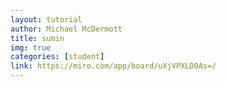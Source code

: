 ```yaml
---
layout: tutorial
author: Michael McDermott
title: sumin
img: true
categories: [student]
link: https://miro.com/app/board/uXjVPXLD0As=/
---
```

